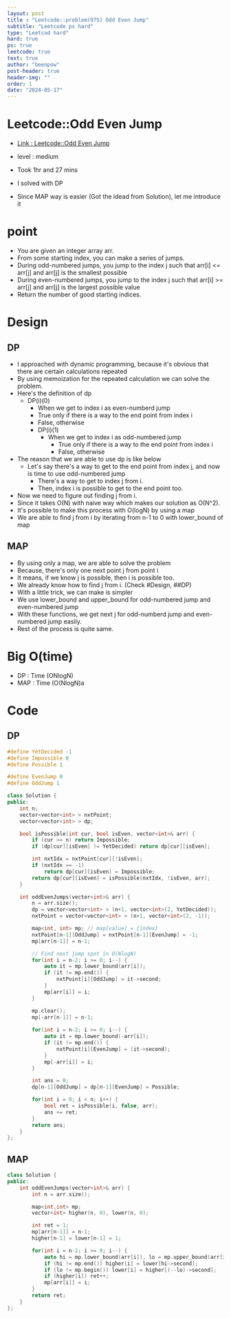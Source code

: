```yaml
---
layout: post
title : "Leetcode::problem(975) Odd Even Jump"
subtitle: "Leetcode ps hard"
type: "Leetcod hard"
hard: true
ps: true
leetcode: true
text: true
author: "beenpow"
post-header: true
header-img: ""
order: 1
date: "2024-05-17"
---
```


# Leetcode::Odd Even Jump
- [Link : Leetcode::Odd Even Jump](https://leetcode.com/problems/odd-even-jump/description/)

- level : medium
- Took 1hr and 27 mins
- I solved with DP
- Since MAP way is easier (Got the idead from Solution), let me introduce it

# point
- You are given an integer array arr.
- From some starting index, you can make a series of jumps.
- During odd-numbered jumps, you jump to the index j such that arr[i] <= arr[j] and arr[j] is the smallest possible
- During even-numbered jumps, you jump to the index j such that arr[i] >= arr[j] and arr[j] is the largest possible value
- Return the number of good starting indices.

# Design

## DP
- I approached with dynamic programming, because it's obvious that there are certain calculations repeated
- By using memoization for the repeated calculation we can solve the problem.
- Here's the definition of dp
  - DP(i)(0)
	  - When we get to index i as even-numberd jump
	  - True only if there is a way to the end point from index i
	  - False, otherwise
	- DP(i)(1)
	  - When we get to index i as odd-numbered jump
		- True only if there is a way to the end point from index i
		- False, otherwise
- The reason that we are able to use dp is like below
  - Let's say there's a way to get to the end point from index j, and now is time to use odd-numbered jump
	- There's a way to get to index j from i.
	- Then, index i is possible to get to the end point too.
- Now we need to figure out finding j from i.
- Since it takes O(N) with naive way which makes our solution as O(N^2).
- It's possible to make this process with O(logN) by using a map
- We are able to find j from i by iterating from n-1 to 0 with lower_bound of map


## MAP
- By using only a map, we are able to solve the problem
- Because, there's only one next point j from point i
- It means, if we know j is possible, then i is possible too.
- We already know how to find j from i. (Check #Design, ##DP)
- With a little trick, we can make is simpler
- We use lower_bound and upper_bound for odd-numbered jump and even-numbered jump
- With these functions, we get next j for odd-numberd jump and even-numbered jump easily.
- Rest of the process is quite same.


# Big O(time)
- DP : Time (ONlogN)
- MAP : Time (O(NlogN)a

# Code

## DP

```cpp
#define YetDecided -1
#define Impossible 0
#define Possible 1

#define EvenJump 0
#define OddJump 1

class Solution {
public:
    int n;
    vector<vector<int> > nxtPoint;
    vector<vector<int> > dp;

    bool isPossible(int cur, bool isEven, vector<int>& arr) {
        if (cur >= n) return Impossible;
        if (dp[cur][isEven] != YetDecided) return dp[cur][isEven];

        int nxtIdx = nxtPoint[cur][!isEven];
        if (nxtIdx == -1) 
            return dp[cur][isEven] = Impossible;
        return dp[cur][isEven] = isPossible(nxtIdx, !isEven, arr);
    }

    int oddEvenJumps(vector<int>& arr) {
        n = arr.size();
        dp = vector<vector<int> > (n+1, vector<int>(2, YetDecided));
        nxtPoint = vector<vector<int> > (n+1, vector<int>(2, -1));

        map<int, int> mp; // map[value] = {index}
        nxtPoint[n-1][OddJump] = nxtPoint[n-1][EvenJump] = -1;
        mp[arr[n-1]] = n-1;

        // Find next jump spot in O(NlogN)
        for(int i = n-2; i >= 0; i--) {
            auto it = mp.lower_bound(arr[i]);
            if (it != mp.end()) {
                nxtPoint[i][OddJump] = it->second;
            }
            mp[arr[i]] = i;
        }

        mp.clear();
        mp[-arr[n-1]] = n-1;
        
        for(int i = n-2; i >= 0; i--) {
            auto it = mp.lower_bound(-arr[i]);
            if (it != mp.end()) {
                nxtPoint[i][EvenJump] = (it->second);
            }
            mp[-arr[i]] = i;
        }

        int ans = 0;
        dp[n-1][OddJump] = dp[n-1][EvenJump] = Possible;

        for(int i = 0; i < n; i++) {
            bool ret = isPossible(i, false, arr);
            ans += ret;
        }
        return ans;
    }
};
```

## MAP

```cpp
class Solution {
public:
    int oddEvenJumps(vector<int>& arr) {
        int n = arr.size();

        map<int,int> mp;
        vector<int> higher(n, 0), lower(n, 0);

        int ret = 1;
        mp[arr[n-1]] = n-1;
        higher[n-1] = lower[n-1] = 1;

        for(int i = n-2; i >= 0; i--) {
            auto hi = mp.lower_bound(arr[i]), lo = mp.upper_bound(arr[i]);
            if (hi != mp.end()) higher[i] = lower[hi->second];
            if (lo != mp.begin()) lower[i] = higher[(--lo)->second];
            if (higher[i]) ret++;
            mp[arr[i]] = i;
        }
        return ret;
    }
};
```
